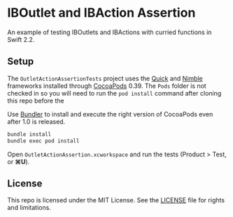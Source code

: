 # IBOutlet and IBAction Assertion

An example of testing IBOutlets and IBActions with curried functions in Swift 2.2.

## Setup

The `OutletActionAssertionTests` project uses the [Quick](https://github.com/Quick/Quick) and [Nimble](https://github.com/Quick/Nimble) frameworks installed through [CocoaPods](https://github.com/Quick/Nimble) 0.39. The `Pods` folder is not checked in so you will need to run the `pod install` command after cloning this repo before the

Use [Bundler](http://bundler.io) to install and execute the right version of CocoaPods even after 1.0 is released.

```bash
bundle install
bundle exec pod install
```

Open `OutletActionAssertion.xcworkspace` and run the tests (Product > Test, or **⌘U**).

## License

This repo is licensed under the MIT License. See the [LICENSE](LICENSE.md) file for rights and limitations.

